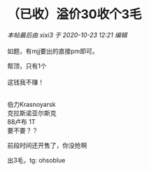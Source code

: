 # （已收）溢价30收个3毛


<i class="pstatus"> 本帖最后由 xixi3 于 2020-10-23 12:21 编辑 </i><br />
<br />
如题，有mjj要出的直接pm即可。

帮顶，只有1个<br />
<br />
这钱我不赚！<br />
<br />
<img src="static/image/smiley/default/titter.gif" smilieid="9" border="0" alt="" /><img src="static/image/smiley/default/titter.gif" smilieid="9" border="0" alt="" /><img src="static/image/smiley/default/titter.gif" smilieid="9" border="0" alt="" />

伯力Krasnoyarsk<br />
克拉斯诺亚尔斯克<br />
88卢布 1T<br />
要不要？？

前段时间还开售了，你没抢啊

出3毛，tg: ohsoblue
